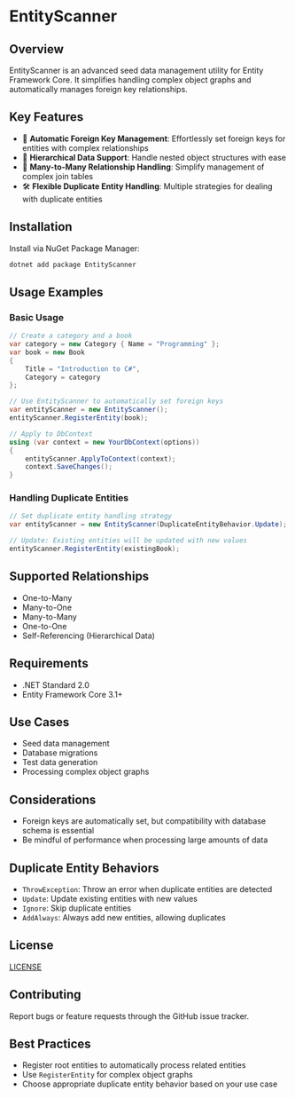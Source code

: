 ﻿# EntityScanner

## Overview

EntityScanner is an advanced seed data management utility for Entity Framework Core. It simplifies handling complex object graphs and automatically manages foreign key relationships.

## Key Features

- 🔗 **Automatic Foreign Key Management**: Effortlessly set foreign keys for entities with complex relationships
- 🌳 **Hierarchical Data Support**: Handle nested object structures with ease
- 🔄 **Many-to-Many Relationship Handling**: Simplify management of complex join tables
- 🛠️ **Flexible Duplicate Entity Handling**: Multiple strategies for dealing with duplicate entities

## Installation

Install via NuGet Package Manager:

```bash
dotnet add package EntityScanner
```

## Usage Examples

### Basic Usage

```csharp
// Create a category and a book
var category = new Category { Name = "Programming" };
var book = new Book 
{ 
    Title = "Introduction to C#", 
    Category = category 
};

// Use EntityScanner to automatically set foreign keys
var entityScanner = new EntityScanner();
entityScanner.RegisterEntity(book);

// Apply to DbContext
using (var context = new YourDbContext(options))
{
    entityScanner.ApplyToContext(context);
    context.SaveChanges();
}
```

### Handling Duplicate Entities

```csharp
// Set duplicate entity handling strategy
var entityScanner = new EntityScanner(DuplicateEntityBehavior.Update);

// Update: Existing entities will be updated with new values
entityScanner.RegisterEntity(existingBook);
```

## Supported Relationships

- One-to-Many
- Many-to-One
- Many-to-Many
- One-to-One
- Self-Referencing (Hierarchical Data)

## Requirements

- .NET Standard 2.0
- Entity Framework Core 3.1+

## Use Cases

- Seed data management
- Database migrations
- Test data generation
- Processing complex object graphs

## Considerations

- Foreign keys are automatically set, but compatibility with database schema is essential
- Be mindful of performance when processing large amounts of data

## Duplicate Entity Behaviors

- `ThrowException`: Throw an error when duplicate entities are detected
- `Update`: Update existing entities with new values
- `Ignore`: Skip duplicate entities
- `AddAlways`: Always add new entities, allowing duplicates

## License

[LICENSE](LICENSE)

## Contributing

Report bugs or feature requests through the GitHub issue tracker.

## Best Practices

- Register root entities to automatically process related entities
- Use `RegisterEntity` for complex object graphs
- Choose appropriate duplicate entity behavior based on your use case